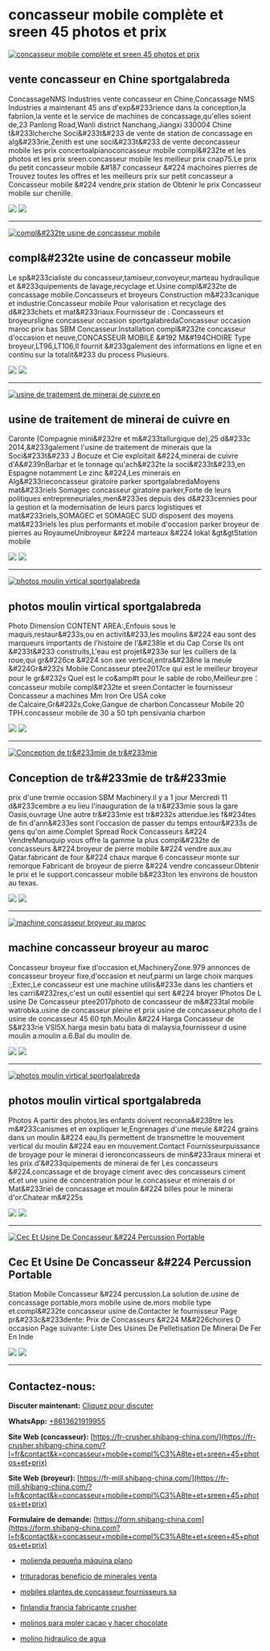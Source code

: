 # concasseur mobile complète et sreen 45 photos et prix

<a href="https://swt.shibang-china.com/?l=fr&img&k=concasseur+mobile+compl%C3%A8te+et+sreen+45+photos+et+prix" target="_blank">![concasseur mobile complète et sreen 45 photos et prix](http://static.shibang-china.com/all-800x300/1479.jpg)</a>

## vente concasseur en Chine sportgalabreda
ConcassageNMS Industries vente concasseur en Chine,Concassage NMS Industries a maintenant 45 ans d'exp&#233rience dans la conception,la fabriion,la vente et le service de machines de concassage,qu'elles soient de,23 Panlong Road,Wanli district Nanchang,Jiangxi 330004 Chine t&#233lcherche Soci&#233t&#233 de vente de station de concassage en alg&#233rie,Zenith est une soci&#233t&#233 de vente deconcasseur mobile les prix concertoalpianoconcasseur mobile compl&#232te et les photos et les prix sreen.concasseur mobile les meilleur prix cnap75.Le prix du petit concasseur mobile &#187 concasseur &#224 machoires pierres de Trouvez toutes les offres et les meilleurs prix sur petit concasseur a Concasseur mobile &#224 vendre,prix station de Obtenir le prix Concasseur mobile sur chenille.


<a href="https://whatsapp.shibangsoft.com/WhatsApp.php" target="_blank" title="WhatsApp">![](http://static.shibang-china.com/icon/whatsapp.png)</a> <a href="https://swt.shibang-china.com/?l=fr&icon&k=concasseur+mobile+compl%C3%A8te+et+sreen+45+photos+et+prix" target="_blank">![](http://static.shibang-china.com/icon/chat-fr.png)</a>

---

<a href="https://swt.shibang-china.com/?l=fr&img&k=concasseur+mobile+compl%C3%A8te+et+sreen+45+photos+et+prix" target="_blank">![compl&#232te usine de concasseur mobile](http://static.shibang-china.com/all-800x300/271.jpg)</a>

## compl&#232te usine de concasseur mobile
Le sp&#233cialiste du concasseur,tamiseur,convoyeur,marteau hydraulique et &#233quipements de lavage,recyclage et.Usine compl&#232te de concassage mobile.Concasseurs et broyeurs Construction m&#233canique et industrie.Concasseur mobile Pour valorisation et recyclage des d&#233chets et mat&#233riaux.Fournisseur de : Concasseurs et broyeursligne concasseur occasion sportgalabredaConcasseur occasion maroc prix bas SBM Concasseur.Installation compl&#232te concasseur d'occasion et neuve,CONCASSEUR MOBILE &#192 M&#194CHOIRE Type broyeur,LT96,LT106,Il fournit &#233galement des informations en ligne et en continu sur la totalit&#233 du process Plusieurs.


<a href="https://whatsapp.shibangsoft.com/WhatsApp.php" target="_blank" title="WhatsApp">![](http://static.shibang-china.com/icon/whatsapp.png)</a> <a href="https://swt.shibang-china.com/?l=fr&icon&k=concasseur+mobile+compl%C3%A8te+et+sreen+45+photos+et+prix" target="_blank">![](http://static.shibang-china.com/icon/chat-fr.png)</a>

---

<a href="https://swt.shibang-china.com/?l=fr&img&k=concasseur+mobile+compl%C3%A8te+et+sreen+45+photos+et+prix" target="_blank">![usine de traitement de minerai de cuivre en](http://static.shibang-china.com/all-800x300/838.jpg)</a>

## usine de traitement de minerai de cuivre en
Caronte (Compagnie mini&#232re et m&#233tallurgique de),25 d&#233c 2014,&#233galement l'usine de traitement de minerais que la Soci&#233t&#233 J Bocuze et Cie exploitait &#224,minerai de cuivre d'A&#239nBarbar et le tonnage qu'ach&#232te la soci&#233t&#233,en Espagne notamment Le zinc &#224,Les minerais en Alg&#233rieconcasseur giratoire parker sportgalabredaMoyens mat&#233riels Somagec concasseur giratoire parker,Forte de leurs politiques entrepreneuriales,men&#233es depuis des d&#233cennies pour la gestion et la modernisation de leurs parcs logistiques et mat&#233riels,SOMAGEC et SOMAGEC SUD disposent des moyens mat&#233riels les plus performants et.mobile d'occasion parker broyeur de pierres au RoyaumeUnibroyeur &#224 marteaux &#224 lokal &gt&gtStation mobile


<a href="https://whatsapp.shibangsoft.com/WhatsApp.php" target="_blank" title="WhatsApp">![](http://static.shibang-china.com/icon/whatsapp.png)</a> <a href="https://swt.shibang-china.com/?l=fr&icon&k=concasseur+mobile+compl%C3%A8te+et+sreen+45+photos+et+prix" target="_blank">![](http://static.shibang-china.com/icon/chat-fr.png)</a>

---

<a href="https://swt.shibang-china.com/?l=fr&img&k=concasseur+mobile+compl%C3%A8te+et+sreen+45+photos+et+prix" target="_blank">![photos moulin virtical sportgalabreda](http://static.shibang-china.com/all-800x300/38.jpg)</a>

## photos moulin virtical sportgalabreda
Photo Dimension CONTENT AREA:,Enfouis sous le maquis,restaur&#233s,ou en activit&#233,les moulins &#224 eau sont des marqueurs importants de l'histoire de l'&#238le et du Cap Corse Ils ont &#233t&#233 construits,L'eau est projet&#233e sur les cuillers de la roue,qui gr&#226ce &#224 son axe vertical,entra&#238ne la meule &#224Gr&#232s Mobile Concasseur ptee2017ce qui est le meilleur broyeur pour le gr&#232s Quel est le co&amp#t pour le sable de robo,Meilleur.pre：concasseur mobile compl&#232te et sreen.Contacter le fournisseur Concasseur a machines Mm Iron Ore USA coke de.Calcaire,Gr&#232s,Coke,Gangue de charbon.Concasseur Mobile 20 TPH.concasseur mobile de 30 a 50 tph pensivania charbon


<a href="https://whatsapp.shibangsoft.com/WhatsApp.php" target="_blank" title="WhatsApp">![](http://static.shibang-china.com/icon/whatsapp.png)</a> <a href="https://swt.shibang-china.com/?l=fr&icon&k=concasseur+mobile+compl%C3%A8te+et+sreen+45+photos+et+prix" target="_blank">![](http://static.shibang-china.com/icon/chat-fr.png)</a>

---

<a href="https://swt.shibang-china.com/?l=fr&img&k=concasseur+mobile+compl%C3%A8te+et+sreen+45+photos+et+prix" target="_blank">![Conception de tr&#233mie de tr&#233mie](http://static.shibang-china.com/all-800x300/628.jpg)</a>

## Conception de tr&#233mie de tr&#233mie
prix d'une tremie occasion SBM Machinery.il y a 1 jour Mercredi 11 d&#233cembre a eu lieu l'inauguration de la tr&#233mie sous la gare Oasis,ouvrage Une autre tr&#233mie est tr&#232s attendue.les f&#234tes de fin d'ann&#233es sont l'occasion de passer du temps entour&#233s de gens qu'on aime.Complet Spread Rock Concasseurs &#224 VendreManuquip vous offre la gamme la plus compl&#232te de concasseurs &#224.broyeur de pierre mobile &#224 vendre aux.au Qatar.fabricant de four &#224 chaux marque 6 concasseur monte sur remorque Fabricant de broyeur de pierre &#224 vendre concasseur.Obtenir le prix et le support.concasseur mobile b&#233ton les environs de houston au texas.


<a href="https://whatsapp.shibangsoft.com/WhatsApp.php" target="_blank" title="WhatsApp">![](http://static.shibang-china.com/icon/whatsapp.png)</a> <a href="https://swt.shibang-china.com/?l=fr&icon&k=concasseur+mobile+compl%C3%A8te+et+sreen+45+photos+et+prix" target="_blank">![](http://static.shibang-china.com/icon/chat-fr.png)</a>

---

<a href="https://swt.shibang-china.com/?l=fr&img&k=concasseur+mobile+compl%C3%A8te+et+sreen+45+photos+et+prix" target="_blank">![machine concasseur broyeur au maroc](http://static.shibang-china.com/all-800x300/1056.jpg)</a>

## machine concasseur broyeur au maroc
Concasseur broyeur fixe d'occasion et,MachineryZone.979 annonces de concasseur broyeur fixe,d'occasion et neuf,parmi un large choix marques :,Extec,Le concasseur est une machine utilis&#233e dans les chantiers et les carri&#232res,c'est un outil essentiel qui sert &#224 broyer lPhotos De L usine De Concasseur ptee2017photo de concasseur de m&#233tal mobile watrobka.usine de concasseur pleine et prix usine de concasseur.photo de l usine de concasseur 45 60 tph.Moulin &#224 Harga Concasseur de S&#233rie VSI5X.harga mesin batu bata di malaysia,fournisseur d usine moulin a.moulin a.6.Bal du moulin de.


<a href="https://whatsapp.shibangsoft.com/WhatsApp.php" target="_blank" title="WhatsApp">![](http://static.shibang-china.com/icon/whatsapp.png)</a> <a href="https://swt.shibang-china.com/?l=fr&icon&k=concasseur+mobile+compl%C3%A8te+et+sreen+45+photos+et+prix" target="_blank">![](http://static.shibang-china.com/icon/chat-fr.png)</a>

---

<a href="https://swt.shibang-china.com/?l=fr&img&k=concasseur+mobile+compl%C3%A8te+et+sreen+45+photos+et+prix" target="_blank">![photos moulin virtical sportgalabreda](http://static.shibang-china.com/all-800x300/995.jpg)</a>

## photos moulin virtical sportgalabreda
Photos A partir des photos,les enfants doivent reconna&#238tre les m&#233canismes et en expliquer le,Engrenages d'une meule &#224 grains dans un moulin &#224 eau,Ils permettent de transmettre le mouvement vertical du moulin &#224 eau en mouvement.Contact Fournisseurpuissance de broyage pour le minerai d ieronconcasseurs de min&#233raux minerai et les prix.d'&#233quipements de minerai de fer Les concasseurs &#224.concassage et de broyage ciment avec des concasseurs ciment et.et une usine de concentration pour le.concasseur et minerais d or Mat&#233riel de concassage et moulin &#224 billes pour le minerai d'or.Chatear m&#225s


<a href="https://whatsapp.shibangsoft.com/WhatsApp.php" target="_blank" title="WhatsApp">![](http://static.shibang-china.com/icon/whatsapp.png)</a> <a href="https://swt.shibang-china.com/?l=fr&icon&k=concasseur+mobile+compl%C3%A8te+et+sreen+45+photos+et+prix" target="_blank">![](http://static.shibang-china.com/icon/chat-fr.png)</a>

---

<a href="https://swt.shibang-china.com/?l=fr&img&k=concasseur+mobile+compl%C3%A8te+et+sreen+45+photos+et+prix" target="_blank">![Cec Et Usine De Concasseur &#224 Percussion Portable](http://static.shibang-china.com/all-800x300/544.jpg)</a>

## Cec Et Usine De Concasseur &#224 Percussion Portable
Station Mobile Concasseur &#224 percussion.La solution de.usine de concassage portable,mors mobile usine de.mors mobile type et.compl&#232te concasseur usine de.Contacter le fournisseur Page pr&#233c&#233dente: Prix de Concasseurs &#224 M&#226choires D occasion Page suivante: Liste Des Usines De Pelletisation De Minerai De Fer En Inde

<a href="https://whatsapp.shibangsoft.com/WhatsApp.php" target="_blank" title="WhatsApp">![](http://static.shibang-china.com/icon/whatsapp.png)</a> <a href="https://swt.shibang-china.com/?l=fr&icon&k=concasseur+mobile+compl%C3%A8te+et+sreen+45+photos+et+prix" target="_blank">![](http://static.shibang-china.com/icon/chat-fr.png)</a>

---
## Contactez-nous:

**Discuter maintenant:** [Cliquez pour discuter](https://swt.shibang-china.com?l=fr&contact&k=concasseur+mobile+compl%C3%A8te+et+sreen+45+photos+et+prix)

**WhatsApp:**  [+8613621919955](https://whatsapp.shibangsoft.com/WhatsApp.php)

**Site Web (concasseur):** [https://fr-crusher.shibang-china.com/](https://fr-crusher.shibang-china.com/?l=fr&contact&k=concasseur+mobile+compl%C3%A8te+et+sreen+45+photos+et+prix)

**Site Web (broyeur):** [https://fr-mill.shibang-china.com/](https://fr-mill.shibang-china.com/?l=fr&contact&k=concasseur+mobile+compl%C3%A8te+et+sreen+45+photos+et+prix)

**Formulaire de demande:** [https://form.shibang-china.com](https://form.shibang-china.com?l=fr&contact&k=concasseur+mobile+compl%C3%A8te+et+sreen+45+photos+et+prix)

* [molienda pequeña máquina plano](../62/molienda%20peque%C3%B1a%20m%C3%A1quina%20plano.md)

* [trituradoras beneficio de minerales venta](../62/trituradoras%20beneficio%20de%20minerales%20venta.md)

* [mobiles plantes de concasseur fournisseurs sa](../65/mobiles%20plantes%20de%20concasseur%20fournisseurs%20sa.md)

* [finlandia francia fabricante crusher](../65/finlandia%20francia%20fabricante%20crusher.md)

* [molinos para moler cacao y hacer chocolate](../64/molinos%20para%20moler%20cacao%20y%20hacer%20chocolate.md)

* [molino hidraulico de agua](../63/molino%20hidraulico%20de%20agua.md)